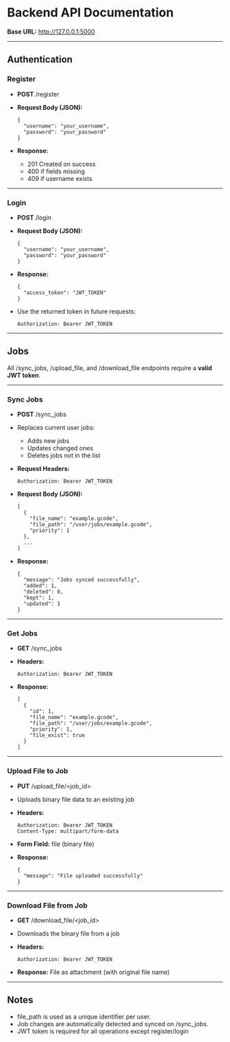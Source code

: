 # **Backend API Documentation**

**Base URL:** http://127.0.0.1:5000

---

## **Authentication**

### **Register**

- **POST** /register
- **Request Body (JSON):**
    
    ```
    {
      "username": "your_username",
      "password": "your_password"
    }
    ```
    
- **Response:**
    - 201 Created on success
    - 400 if fields missing
    - 409 if username exists

---

### **Login**

- **POST** /login
- **Request Body (JSON):**
    
    ```
    {
      "username": "your_username",
      "password": "your_password"
    }
    ```
    
- **Response:**
    
    ```
    {
      "access_token": "JWT_TOKEN"
    }
    ```
    
- Use the returned token in future requests:
    
    ```
    Authorization: Bearer JWT_TOKEN
    ```
    

---

## **Jobs**

All /sync_jobs, /upload_file, and /download_file endpoints require a **valid JWT token**.

---

### **Sync Jobs**

- **POST** /sync_jobs
- Replaces current user jobs:
    - Adds new jobs
    - Updates changed ones
    - Deletes jobs not in the list
- **Request Headers:**
    
    ```
    Authorization: Bearer JWT_TOKEN
    ```
    
- **Request Body (JSON):**
    
    ```
    [
      {
        "file_name": "example.gcode",
        "file_path": "/user/jobs/example.gcode",
        "priority": 1
      },
      ...
    ]
    ```
    
- **Response:**
    
    ```
    {
      "message": "Jobs synced successfully",
      "added": 1,
      "deleted": 0,
      "kept": 1,
      "updated": 1
    }
    ```
    

---

### **Get Jobs**

- **GET** /sync_jobs
- **Headers:**
    
    ```
    Authorization: Bearer JWT_TOKEN
    ```
    
- **Response:**
    
    ```
    [
      {
        "id": 1,
        "file_name": "example.gcode",
        "file_path": "/user/jobs/example.gcode",
        "priority": 1,
        "file_exist": true
      }
    ]
    ```
    

---

### **Upload File to Job**

- **PUT** /upload_file/<job_id>
- Uploads binary file data to an existing job
- **Headers:**
    
    ```
    Authorization: Bearer JWT_TOKEN
    Content-Type: multipart/form-data
    ```
    
- **Form Field:** file (binary file)
- **Response:**
    
    ```
    {
      "message": "File uploaded successfully"
    }
    ```
    

---

### **Download File from Job**

- **GET** /download_file/<job_id>
- Downloads the binary file from a job
- **Headers:**
    
    ```
    Authorization: Bearer JWT_TOKEN
    ```
    
- **Response:** File as attachment (with original file name)

---

## **Notes**

- file_path is used as a unique identifier per user.
- Job changes are automatically detected and synced on /sync_jobs.
- JWT token is required for all operations except register/login
